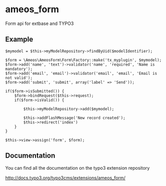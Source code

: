 # ameos_form
Form api for extbase and TYPO3

## Example

	$mymodel = $this->myModelRepository->findByUid($modelIdentifier);

	$form = \Ameos\AmeosForm\Form\Factory::make('tx_myplugin', $mymodel);
	$form->add('name', 'text')->validator('name', 'required', 'Name is mandatory');
	$form->add('email', 'email')->validator('email', 'email', 'Email is not valid');
	$form->add('submit', 'submit', array('label' => 'Send'));
	
	if($form->isSubmitted()) {
		$form->bindRequest($this->request);
		if($form->isValid()) {
			
			$this->myModelRepository->add($mymodel);
			
			$this->addFlashMessage('New record created');
			$this->redirect('index')
		}
	}

	$this->view->assign('form', $form);

## Documentation

You can find all the documentation on the typo3 extension repository

http://docs.typo3.org/typo3cms/extensions/ameos_form/
